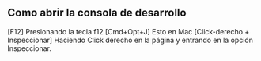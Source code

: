 ## Como abrir la consola de desarrollo
[F12] Presionando la tecla f12
[Cmd+Opt+J] Esto en Mac
[Click-derecho + Inspeccionar] Haciendo Click derecho en la página y entrando en la opción Inspeccionar.